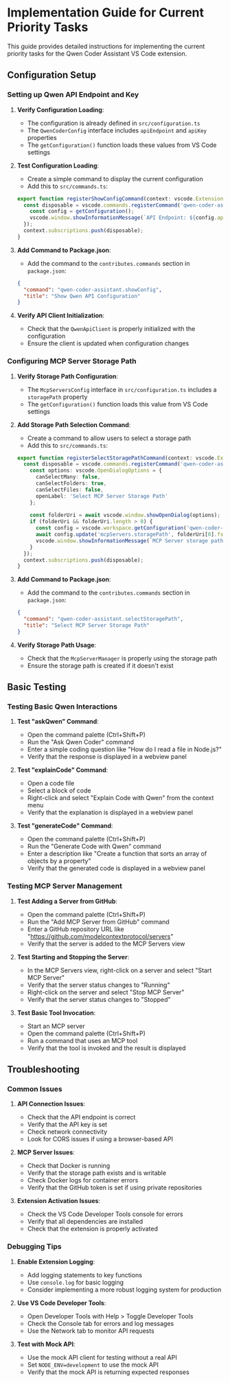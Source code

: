 # Implementation Guide for Current Priority Tasks

This guide provides detailed instructions for implementing the current priority tasks for the Qwen Coder Assistant VS Code extension.

## Configuration Setup

### Setting up Qwen API Endpoint and Key

1. **Verify Configuration Loading**:
   - The configuration is already defined in `src/configuration.ts`
   - The `QwenCoderConfig` interface includes `apiEndpoint` and `apiKey` properties
   - The `getConfiguration()` function loads these values from VS Code settings

2. **Test Configuration Loading**:
   - Create a simple command to display the current configuration
   - Add this to `src/commands.ts`:

   ```typescript
   export function registerShowConfigCommand(context: vscode.ExtensionContext): void {
     const disposable = vscode.commands.registerCommand('qwen-coder-assistant.showConfig', async () => {
       const config = getConfiguration();
       vscode.window.showInformationMessage(`API Endpoint: ${config.apiEndpoint}, API Key: ${config.apiKey ? '(Set)' : '(Not Set)'}`);
     });
     context.subscriptions.push(disposable);
   }
   ```

3. **Add Command to Package.json**:
   - Add the command to the `contributes.commands` section in `package.json`:

   ```json
   {
     "command": "qwen-coder-assistant.showConfig",
     "title": "Show Qwen API Configuration"
   }
   ```

4. **Verify API Client Initialization**:
   - Check that the `QwenApiClient` is properly initialized with the configuration
   - Ensure the client is updated when configuration changes

### Configuring MCP Server Storage Path

1. **Verify Storage Path Configuration**:
   - The `McpServersConfig` interface in `src/configuration.ts` includes a `storagePath` property
   - The `getConfiguration()` function loads this value from VS Code settings

2. **Add Storage Path Selection Command**:
   - Create a command to allow users to select a storage path
   - Add this to `src/commands.ts`:

   ```typescript
   export function registerSelectStoragePathCommand(context: vscode.ExtensionContext): void {
     const disposable = vscode.commands.registerCommand('qwen-coder-assistant.selectStoragePath', async () => {
       const options: vscode.OpenDialogOptions = {
         canSelectMany: false,
         canSelectFolders: true,
         canSelectFiles: false,
         openLabel: 'Select MCP Server Storage Path'
       };
       
       const folderUri = await vscode.window.showOpenDialog(options);
       if (folderUri && folderUri.length > 0) {
         const config = vscode.workspace.getConfiguration('qwen-coder-assistant');
         await config.update('mcpServers.storagePath', folderUri[0].fsPath, vscode.ConfigurationTarget.Global);
         vscode.window.showInformationMessage(`MCP Server storage path set to: ${folderUri[0].fsPath}`);
       }
     });
     context.subscriptions.push(disposable);
   }
   ```

3. **Add Command to Package.json**:
   - Add the command to the `contributes.commands` section in `package.json`:

   ```json
   {
     "command": "qwen-coder-assistant.selectStoragePath",
     "title": "Select MCP Server Storage Path"
   }
   ```

4. **Verify Storage Path Usage**:
   - Check that the `McpServerManager` is properly using the storage path
   - Ensure the storage path is created if it doesn't exist

## Basic Testing

### Testing Basic Qwen Interactions

1. **Test "askQwen" Command**:
   - Open the command palette (Ctrl+Shift+P)
   - Run the "Ask Qwen Coder" command
   - Enter a simple coding question like "How do I read a file in Node.js?"
   - Verify that the response is displayed in a webview panel

2. **Test "explainCode" Command**:
   - Open a code file
   - Select a block of code
   - Right-click and select "Explain Code with Qwen" from the context menu
   - Verify that the explanation is displayed in a webview panel

3. **Test "generateCode" Command**:
   - Open the command palette (Ctrl+Shift+P)
   - Run the "Generate Code with Qwen" command
   - Enter a description like "Create a function that sorts an array of objects by a property"
   - Verify that the generated code is displayed in a webview panel

### Testing MCP Server Management

1. **Test Adding a Server from GitHub**:
   - Open the command palette (Ctrl+Shift+P)
   - Run the "Add MCP Server from GitHub" command
   - Enter a GitHub repository URL like "https://github.com/modelcontextprotocol/servers"
   - Verify that the server is added to the MCP Servers view

2. **Test Starting and Stopping the Server**:
   - In the MCP Servers view, right-click on a server and select "Start MCP Server"
   - Verify that the server status changes to "Running"
   - Right-click on the server and select "Stop MCP Server"
   - Verify that the server status changes to "Stopped"

3. **Test Basic Tool Invocation**:
   - Start an MCP server
   - Open the command palette (Ctrl+Shift+P)
   - Run a command that uses an MCP tool
   - Verify that the tool is invoked and the result is displayed

## Troubleshooting

### Common Issues

1. **API Connection Issues**:
   - Check that the API endpoint is correct
   - Verify that the API key is set
   - Check network connectivity
   - Look for CORS issues if using a browser-based API

2. **MCP Server Issues**:
   - Check that Docker is running
   - Verify that the storage path exists and is writable
   - Check Docker logs for container errors
   - Verify that the GitHub token is set if using private repositories

3. **Extension Activation Issues**:
   - Check the VS Code Developer Tools console for errors
   - Verify that all dependencies are installed
   - Check that the extension is properly activated

### Debugging Tips

1. **Enable Extension Logging**:
   - Add logging statements to key functions
   - Use `console.log` for basic logging
   - Consider implementing a more robust logging system for production

2. **Use VS Code Developer Tools**:
   - Open Developer Tools with Help > Toggle Developer Tools
   - Check the Console tab for errors and log messages
   - Use the Network tab to monitor API requests

3. **Test with Mock API**:
   - Use the mock API client for testing without a real API
   - Set `NODE_ENV=development` to use the mock API
   - Verify that the mock API is returning expected responses
